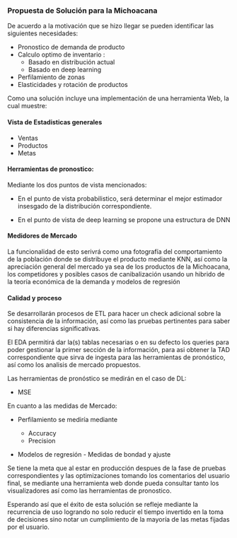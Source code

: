 ### Propuesta de Solución para la Michoacana

De acuerdo a la motivación que se hizo llegar se pueden identificar las siguientes necesidades:

- Pronostico de demanda de producto
- Calculo optimo de inventario :
  - Basado en distribución actual
  - Basado en deep learning   
- Perfilamiento de zonas
- Elasticidades y rotación de productos

Como una solución incluye una implementación de una herramienta Web, la cual muestre:

#### Vista de Estadisticas generales
  - Ventas
  - Productos
  - Metas

#### Herramientas de pronostico:
Mediante los dos puntos de vista mencionados:
  
  - En el punto de vista probabilistico, será determinar el mejor estimador insesgado de la distribución correspondiente.
  
  - En el punto de vista de deep learning se propone una estructura de DNN

#### Medidores de Mercado

La funcionalidad de esto serivrá como una fotografía del comportamiento de la población donde se distribuye el producto mediante KNN, 
así como la apreciación general del mercado ya sea de los productos de la Michoacana, los competidores y posibles casos de canibalización usando
un hibrido de la teoría económica de la demanda y modelos de regresión

#### Calidad y proceso

Se desarrollarán procesos de ETL para hacer un check adicional sobre la consistencia de la información, 
así como las pruebas pertinentes para saber si hay diferencias significativas.

El EDA permitirá dar la(s) tablas necesarias o en su defecto los queries para poder gestionar la primer sección de la información,
para asi obtener la TAD correspondiente que sirva de ingesta para las herramientas de pronóstico, así como los analisis de mercado propuestos.

Las herramientas de pronóstico se medirán en el caso de DL: 
  - MSE

En cuanto a las medidas de Mercado: 

  - Perfilamiento se mediría mediante
    -  Accuracy
    -  Precision
    
  -  Modelos de regresión
    - Medidas de bondad y ajuste

Se tiene la meta que al estar en producción despues de la fase de pruebas correspondientes y las optimizaciones tomando los comentarios del usuario final,
se mediante una herramienta web donde pueda consultar tanto los visualizadores así como las herramientas de pronostico.

Esperando así que el éxito de esta solución se refleje mediante la recurrencia de uso logrando no solo reducir el tiempo invertido en la toma de decisiones 
sino notar un cumplimiento de la mayoría de las metas fijadas por el usuario.

  
  
